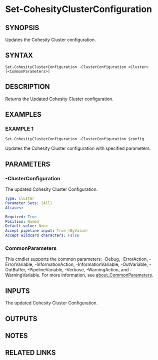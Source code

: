 
# Set-CohesityClusterConfiguration

## SYNOPSIS
Updates the Cohesity Cluster configuration.

## SYNTAX

```
Set-CohesityClusterConfiguration -ClusterConfiguration <Cluster> [<CommonParameters>]
```

## DESCRIPTION
Returns the Updated Cohesity Cluster configuration.

## EXAMPLES

### EXAMPLE 1
```
Set-CohesityClusterConfiguration -ClusterConfiguration $config
```

Updates the Cohesity Cluster configuration with specified parameters.

## PARAMETERS

### -ClusterConfiguration
The updated Cohesity Cluster Configuration.

```yaml
Type: Cluster
Parameter Sets: (All)
Aliases:

Required: True
Position: Named
Default value: None
Accept pipeline input: True (ByValue)
Accept wildcard characters: False
```

### CommonParameters
This cmdlet supports the common parameters: -Debug, -ErrorAction, -ErrorVariable, -InformationAction, -InformationVariable, -OutVariable, -OutBuffer, -PipelineVariable, -Verbose, -WarningAction, and -WarningVariable. For more information, see [about_CommonParameters](http://go.microsoft.com/fwlink/?LinkID=113216).

## INPUTS

The updated Cohesity Cluster Configuration.

## OUTPUTS

## NOTES

## RELATED LINKS

